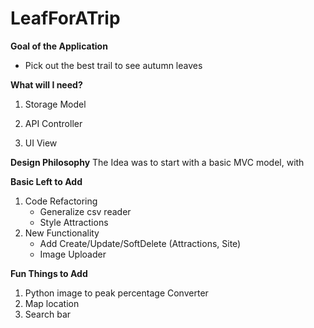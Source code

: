 # LeafForATrip

**Goal of the Application**
- Pick out the best trail to see autumn leaves

**What will I need?**

1. Storage Model

2. API Controller

3. UI View



**Design Philosophy**
The Idea was to start with a basic MVC model, with 

**Basic Left to Add**

1. Code Refactoring 
	- Generalize csv reader
	- Style Attractions
2. New Functionality
	- Add Create/Update/SoftDelete (Attractions, Site)
	- Image Uploader

**Fun Things to Add**

1. Python image to peak percentage Converter
2. Map location
3. Search bar